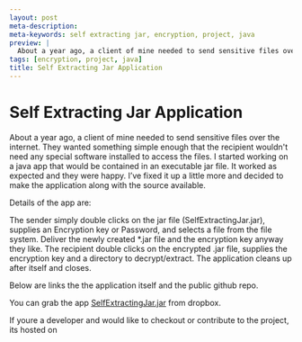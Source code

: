 ```yaml
---
layout: post
meta-description:
meta-keywords: self extracting jar, encryption, project, java
preview: |
  About a year ago, a client of mine needed to send sensitive files over the internet. They wanted something simple enough that the recipient wouldn't need any special software installed to access the files.
tags: [encryption, project, java]
title: Self Extracting Jar Application
---
```

# Self Extracting Jar Application

About a year ago, a client of mine needed to send sensitive files over the internet. They wanted something simple enough that the recipient wouldn't need any special software installed to access the files. I started working on a java app that would be contained in an executable jar file. It worked as expected and they were happy. I’ve fixed it up a little more and decided to make the application along with the source available.

Details of the app are:

The sender simply double clicks on the jar file (SelfExtractingJar.jar), supplies an Encryption key or Password, and selects a file from the file system. Deliver the newly created \*.jar file and the encryption key anyway they like. The recipient double clicks on the encrypted .jar file, supplies the encryption key and a directory to decrypt/extract. The application cleans up after itself and closes.

Below are links the the application itself and the public github repo.

You can grab the app <a href="http://goo.gl/qjy4m" target="_blank" title="SelfExtractingJar.jar on dropbox">SelfExtractingJar.jar</a> from dropbox.

If youre a developer and would like to checkout or contribute to the project, its hosted on <a href="http://goo.gl/8edPo" target="_blank" title="Link to SelfExtractingJar on GitHub"></a>
